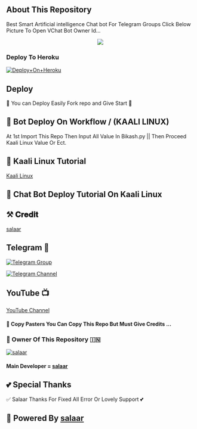 ## About This Repository 
Best Smart Artificial intelligence Chat bot For Telegram Groups 
Click Below Picture To Open VChat Bot Owner Id...


<p align="center"><a href="https://t.me/salaar_op"><img src="https://graph.org/file/3daaf032f7b5246d4a26c.jpg"></a></p>



### Deploy To Heroku

[![Deploy+On+Heroku](https://www.herokucdn.com/deploy/button.svg)](https://dashboard.heroku.com/new?template=https://github.com/Salaarop07/sarkarop07)


## Deploy
🌷 You can Deploy Easily Fork repo and Give Start 🌷

## 🥀 Bot Deploy On Workflow / (KAALI LINUX)
 At 1st Import This Repo Then Input All Value In Bikash.py || Then Proceed Kaali Linux Value Or Ect.

## 🥀 Kaali Linux Tutorial

[Kaali Linux](https://youtu.be/_nZT5lhcL8U)

## 🥀 Chat Bot Deploy Tutorial On Kaali Linux 



## ⚒️ 𝐂𝐫𝐞𝐝𝐢𝐭
[salaar](https://t.me/salaar_op)

## Telegram 🏪

[![Telegram Group](https://img.shields.io/badge/Telegram-Group-brightgreen)](https://t.me/BGT_Chat)

[![Telegram Channel](https://img.shields.io/badge/Telegram-Channel-brightgreen)](https://t.me/Bikashgadgetstech)

## YouTube 📺

[YouTube Channel](https://youtube.com/channel/UCUkj6FFzdsOO5acUXVOEECg)


#### 🥺 Copy Pasters You Can Copy This Repo But Must Give Credits ...

### 🌷 Owner Of This Repository 🇮🇳
[![salaar](https://graph.org/file/c48fc8a382ce3db075c37.jpg)](https://t.me/salaar_op)


#### Main Developer = [salaar](https://t.me/salaar_op)

## 💕 Special Thanks

✅ Salaar Thanks For Fixed All Error Or Lovely Support 💕


## 🥀 Powered By [salaar](https://t.me/salaar_op) 
